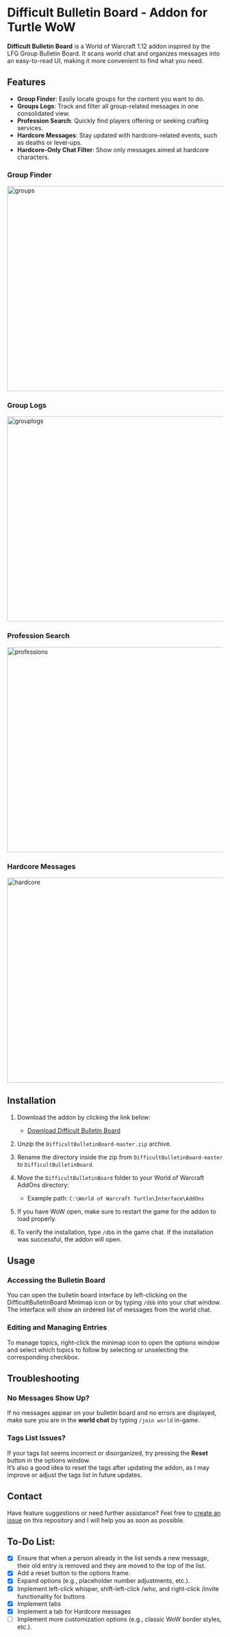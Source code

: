 # Difficult Bulletin Board - Addon for Turtle WoW

**Difficult Bulletin Board** is a World of Warcraft 1.12 addon inspired by the LFG Group Bulletin Board. It scans world chat and organizes messages into an easy-to-read UI, making it more convenient to find what you need.

## Features

- **Group Finder**: Easily locate groups for the content you want to do.
- **Groups Logs**: Track and filter all group-related messages in one consolidated view.
- **Profession Search**: Quickly find players offering or seeking crafting services.
- **Hardcore Messages**: Stay updated with hardcore-related events, such as deaths or level-ups.
- **Hardcore-Only Chat Filter**: Show only messages aimed at hardcore characters.

### Group Finder

<img src="https://github.com/user-attachments/assets/cd601b25-fab7-40e3-9198-299cf3e07761" alt="groups" width="740" height="479">


### Group Logs

<img src="https://github.com/user-attachments/assets/44a826e2-52f4-4b95-ad47-11eb5f2d082b" alt="grouplogs" width="740" height="479">


### Profession Search

<img src="https://github.com/user-attachments/assets/e322bb70-cf30-4b24-b6d4-f7bfe6bf0bf5" alt="professions" width="740" height="479">


### Hardcore Messages

<img src="https://github.com/user-attachments/assets/e721e7ea-f31d-43c7-9d9f-61796fa3c167" alt="hardcore" width="740" height="479">


## Installation

1. Download the addon by clicking the link below:
   - [Download Difficult Bulletin Board](https://github.com/DeterminedPanda/DifficultBulletinBoard/archive/refs/heads/master.zip)

2. Unzip the `DifficultBulletinBoard-master.zip` archive.

3. Rename the directory inside the zip from `DifficultBulletinBoard-master` to `DifficultBulletinBoard`.

4. Move the `DifficultBulletinBoard` folder to your World of Warcraft AddOns directory:
   - Example path: `C:\World of Warcraft Turtle\Interface\AddOns`

5. If you have WoW open, make sure to restart the game for the addon to load properly.

6. To verify the installation, type `/dbb` in the game chat. If the installation was successful, the addon will open.


## Usage

### Accessing the Bulletin Board

You can open the bulletin board interface by left-clicking on the DifficultBulletinBoard Minimap icon or by typing ```/dbb``` into your chat window.
The interface will show an ordered list of messages from the world chat.

### Editing and Managing Entries

To manage topics, right-click the minimap icon to open the options window and select which topics to follow by selecting or unselecting the corresponding checkbox.

## Troubleshooting

### No Messages Show Up?
If no messages appear on your bulletin board and no errors are displayed, make sure you are in the **world chat** by typing `/join world` in-game.

### Tags List Issues?
If your tags list seems incorrect or disorganized, try pressing the **Reset** button in the options window.  
It’s also a good idea to reset the tags after updating the addon, as I may improve or adjust the tags list in future updates.

## Contact

Have feature suggestions or need further assistance? Feel free to [create an issue](https://github.com/DeterminedPanda/DifficultBulletinBoard/issues) on this repository and I will help you as soon as possible.


## To-Do List:

- [x] Ensure that when a person already in the list sends a new message, their old entry is removed and they are moved to the top of the list.
- [x] Add a reset button to the options frame.
- [x] Expand options (e.g., placeholder number adjustments, etc.).
- [x] Implement left-click whisper, shift-left-click /who, and right-click /invite functionality for buttons
- [x] Implement tabs
- [x] Implement a tab for Hardcore messages
- [ ] Implement more customization options (e.g., classic WoW border styles, etc.).
